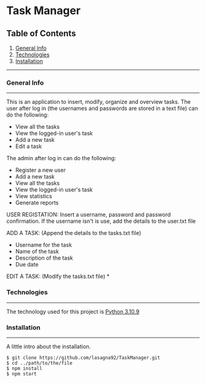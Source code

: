 # Task Manager
## Table of Contents
1. [General Info](#general-info)
2. [Technologies](#technologies)
3. [Installation](#installation)
***
### General Info
***
This is an application to insert, modify, organize and overview tasks.
The user after log in (the usernames and passwords are stored in a text file) can do the following:
* View all the tasks
* View the logged-in user's task
* Add a new task
* Edit a task 

The admin after log in can do the following:
* Register a new user
* Add a new task
* View all the tasks
* View the logged-in user's task
* View statistics
* Generate reports

USER REGISTATION: Insert a username, password and password confirmation. If the username isn't is use, add the details to the user.txt file 

ADD A TASK: (Append the details to the tasks.txt file)
* Username for the task 
* Name of the task 
* Description of the task
* Due date 

EDIT A TASK: (Modify the tasks.txt file)
*


### Technologies
***
The technology used for this project is [Python 3.10.9](https://www.python.org/downloads/release/python-3109/) 

### Installation
***
A little intro about the installation. 
```
$ git clone https://github.com/lasagna92/TaskManager.git
$ cd ../path/to/the/file
$ npm install
$ npm start
```
